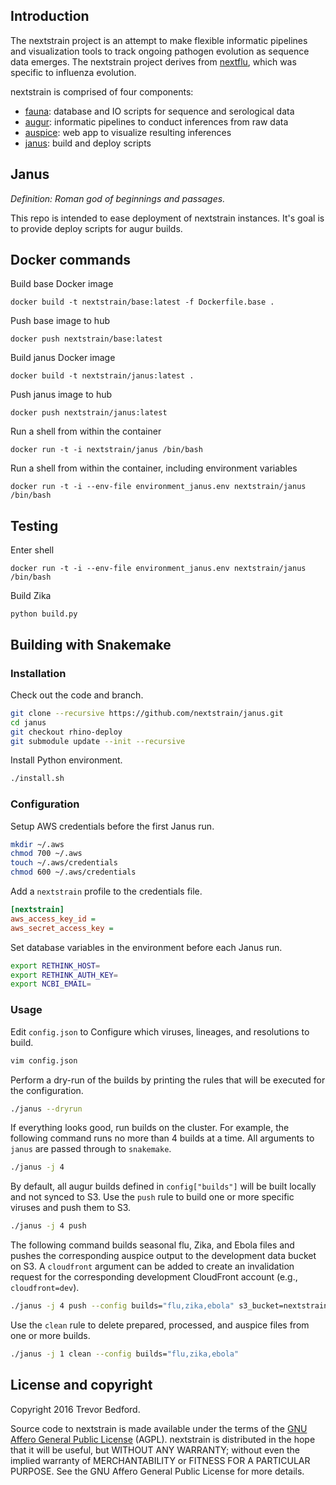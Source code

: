 ## Introduction

The nextstrain project is an attempt to make flexible informatic pipelines and visualization tools to track ongoing pathogen evolution as sequence data emerges. The nextstrain project derives from [nextflu](https://github.com/blab/nextflu), which was specific to influenza evolution.

nextstrain is comprised of four components:

* [fauna](https://github.com/nextstrain/fauna): database and IO scripts for sequence and serological data
* [augur](https://github.com/nextstrain/augur): informatic pipelines to conduct inferences from raw data
* [auspice](https://github.com/nextstrain/auspice): web app to visualize resulting inferences
* [janus](https://github.com/nextstrain/janus): build and deploy scripts

## Janus

*Definition: Roman god of beginnings and passages.*

This repo is intended to ease deployment of nextstrain instances. It's goal is to provide deploy scripts for augur builds.

## Docker commands

Build base Docker image

    docker build -t nextstrain/base:latest -f Dockerfile.base .

Push base image to hub

    docker push nextstrain/base:latest

Build janus Docker image

    docker build -t nextstrain/janus:latest .

Push janus image to hub

    docker push nextstrain/janus:latest

Run a shell from within the container

    docker run -t -i nextstrain/janus /bin/bash

Run a shell from within the container, including environment variables

    docker run -t -i --env-file environment_janus.env nextstrain/janus /bin/bash

## Testing

Enter shell

    docker run -t -i --env-file environment_janus.env nextstrain/janus /bin/bash

Build Zika

    python build.py

## Building with Snakemake

### Installation

Check out the code and branch.

```bash
git clone --recursive https://github.com/nextstrain/janus.git
cd janus
git checkout rhino-deploy
git submodule update --init --recursive
```

Install Python environment.

```bash
./install.sh
```

### Configuration

Setup AWS credentials before the first Janus run.

```bash
mkdir ~/.aws
chmod 700 ~/.aws
touch ~/.aws/credentials
chmod 600 ~/.aws/credentials
```

Add a `nextstrain` profile to the credentials file.

```ini
[nextstrain]
aws_access_key_id =
aws_secret_access_key =
```

Set database variables in the environment before each Janus run.

```bash
export RETHINK_HOST=
export RETHINK_AUTH_KEY=
export NCBI_EMAIL=
```

### Usage

Edit `config.json` to Configure which viruses, lineages, and resolutions to
build.

```bash
vim config.json
```

Perform a dry-run of the builds by printing the rules that will be executed for
the configuration.

```bash
./janus --dryrun
```

If everything looks good, run builds on the cluster. For example, the following
command runs no more than 4 builds at a time. All arguments to `janus` are
passed through to `snakemake`.

```bash
./janus -j 4
```

By default, all augur builds defined in `config["builds"]` will be built locally
and not synced to S3. Use the `push` rule to build one or more specific viruses
and push them to S3.

```bash
./janus -j 4 push
```

The following command builds seasonal flu, Zika, and Ebola files and pushes the
corresponding auspice output to the development data bucket on S3. A
`cloudfront` argument can be added to create an invalidation request for the
corresponding development CloudFront account (e.g., `cloudfront=dev`).

```bash
./janus -j 4 push --config builds="flu,zika,ebola" s3_bucket=nextstrain-dev-data
```

Use the `clean` rule to delete prepared, processed, and auspice files from one
or more builds.

```bash
./janus -j 1 clean --config builds="flu,zika,ebola"
```

## License and copyright

Copyright 2016 Trevor Bedford.

Source code to nextstrain is made available under the terms of the [GNU Affero General Public License](LICENSE.txt) (AGPL). nextstrain is distributed in the hope that it will be useful, but WITHOUT ANY WARRANTY; without even the implied warranty of MERCHANTABILITY or FITNESS FOR A PARTICULAR PURPOSE.  See the GNU Affero General Public License for more details.
